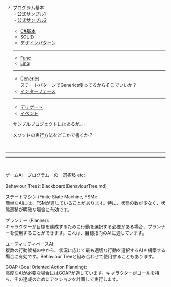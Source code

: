 7. プログラム基本  
     ・[公式サンプル1](https://unity3d.jp/game/game-ebooks/create-code-c-sharp-style-guide-e-book/)   
     ・[公式サンプル2](https://unity3d.jp/game/game-ebooks/level-up-your-code-with-game-programming-patterns/)


     + [C#基本](https://drive.google.com/drive/folders/1wERc8OBgpYX3IYyQwG1kEKyiMEyuSYhc)
     + [SOLID](https://docs.google.com/presentation/d/1AQHom6KNkfL_i8yaNO-AGiae9hwqkhe_pTkE7F3y5Go/edit#slide=id.g2b5527353c7_0_113)
     + [デザインパターン](DesignPattern/0.md)

     ---

     + [Func](Func.md)   
     + [Linq](LINQ.md)
     
     ---
     
     + [Generics](Generics.md)　  
     ステートパターンでGenerics使ってるからそこでいいか？
     + [インターフェース](インターフェイス.md)

     ---
     + [デリゲート](デリゲート.md) 
     + [イベント](イベント.md)


     サンプルプロジェクトにはあるが。。。

     メソッドの実行方法をどこかで書くか？

<br>    

 ---

 ---
   
<br>

ゲームAI　プログラム　の　選択肢 etc:
  
Behaviour TreeとBlackboard(BehaviourTree.md)
  
  
ステートマシン (Finite State Machine, FSM):   
簡単なAIには、FSMが適していることがあります。特に、状態の数が少なく、状態遷移が明確な場合に有効です。


プランナー (Planner):   
キャラクターが目標を達成するために行動を選択する必要がある場合、プランナーを使用することができます。これは、目標指向のAIに適しています。


ユーティリティベースAI:   
複数の行動候補の中から、状況に応じて最も適切な行動を選択するAIを構築する場合に有効です。Behaviour Treeと組み合わせて使用することもあります。
  
GOAP (Goal Oriented Action Planning):   
高度なAIが必要な場合にはGOAPが適しています。キャラクターがゴールを持ち、その達成のためにアクションを計画して実行します。


